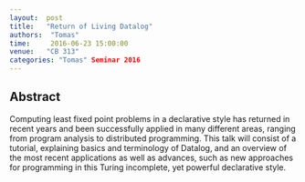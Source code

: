 ```yaml
--- 
layout:  post 
title:   "Return of Living Datalog"
authors:  "Tomas"
time:     2016-06-23 15:00:00
venue:   "CB 313"
categories: "Tomas" Seminar 2016
--- 
```

## Abstract

Computing least fixed point problems in a declarative style has returned in
recent years and been successfully applied in many different areas, ranging
from
program analysis to distributed programming. This talk will consist of a
tutorial, explaining basics and terminology of Datalog, and an overview of
the
most recent applications as well as advances, such as new approaches for
programming in this Turing incomplete, yet powerful declarative style.

